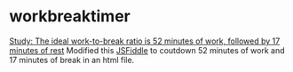 # workbreaktimer
[Study: The ideal work-to-break ratio is 52 minutes of work, followed by 17 minutes of rest](http://www.businessinsider.com/this-is-the-perfect-amount-of-time-to-work-each-day-2016-1) Modified this [JSFiddle](http://jsfiddle.net/mrwilk/qVuHW/) to coutdown 52 minutes of work and 17 minutes of break in an html file.
